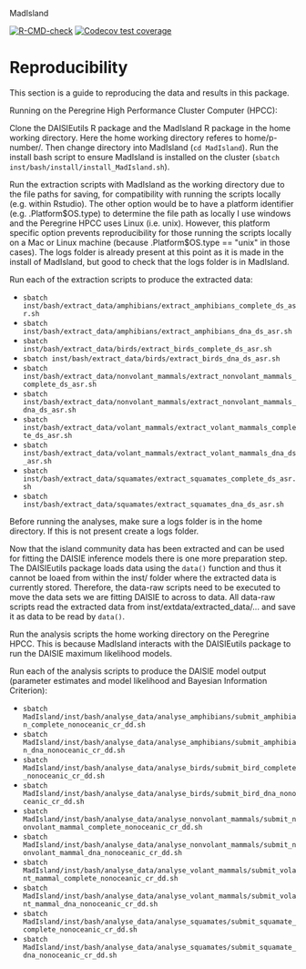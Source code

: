 MadIsland

<!-- badges: start -->
[![R-CMD-check](https://github.com/joshwlambert/MadIsland/workflows/R-CMD-check/badge.svg)](https://github.com/joshwlambert/MadIsland/actions)
[![Codecov test coverage](https://codecov.io/gh/joshwlambert/MadIsland/branch/main/graph/badge.svg)](https://app.codecov.io/gh/joshwlambert/MadIsland?branch=main)
<!-- badges: end -->

# Reproducibility

This section is a guide to reproducing the data and results in this package.

Running on the Peregrine High Performance Cluster Computer (HPCC):

Clone the DAISIEutils R package and the MadIsland R package in the home working
directory. Here the home working directory referes to home/p-number/. Then 
change directory into MadIsland (`cd MadIsland`). Run the install bash script
to ensure MadIsland is installed on the cluster (`sbatch inst/bash/install/install_MadIsland.sh`). 

Run the extraction scripts with MadIsland as the working directory due to the file paths for saving, for compatibility with running the scripts locally (e.g.
within Rstudio). The other option would be to have a platform identifier
(e.g. .Platform\$OS.type) to determine the file path as locally I use windows and
the Peregrine HPCC uses Linux (i.e. unix). However, this platform specific 
option prevents reproducibility for those running the scripts locally on a Mac 
or Linux machine (because .Platform$OS.type == "unix" in those cases). The logs
folder is already present at this point as it is made in the install of MadIsland, but good to check that the logs folder is in MadIsland. 

Run each of the extraction scripts to produce the extracted data:

  * `sbatch inst/bash/extract_data/amphibians/extract_amphibians_complete_ds_asr.sh`
  * `sbatch inst/bash/extract_data/amphibians/extract_amphibians_dna_ds_asr.sh`
  * `sbatch inst/bash/extract_data/birds/extract_birds_complete_ds_asr.sh`
  * `sbatch inst/bash/extract_data/birds/extract_birds_dna_ds_asr.sh`
  * `sbatch inst/bash/extract_data/nonvolant_mammals/extract_nonvolant_mammals_complete_ds_asr.sh`
  * `sbatch inst/bash/extract_data/nonvolant_mammals/extract_nonvolant_mammals_dna_ds_asr.sh`
  * `sbatch inst/bash/extract_data/volant_mammals/extract_volant_mammals_complete_ds_asr.sh`
  * `sbatch inst/bash/extract_data/volant_mammals/extract_volant_mammals_dna_ds_asr.sh`
  * `sbatch inst/bash/extract_data/squamates/extract_squamates_complete_ds_asr.sh`
  * `sbatch inst/bash/extract_data/squamates/extract_squamates_dna_ds_asr.sh`
  
Before running the analyses, make sure a logs folder is in the home directory. 
If this is not present create a logs folder.

Now that the island community data has been extracted and can be used for 
fitting the DAISIE inference models there is one more preparation step. The
DAISIEutils package loads data using the `data()` function and thus it cannot
be loaed from within the inst/ folder where the extracted data is currently 
stored. Therefore, the data-raw scripts need to be executed to move the data
sets we are fitting DAISIE to across to data. All data-raw scripts read the 
extracted data from inst/extdata/extracted_data/... and save it as data to be 
read by `data()`.

Run the analysis scripts the home working directory on the Peregrine HPCC. 
This is because MadIsland interacts with the DAISIEutils package to run the 
DAISIE maximum likelihood models.

Run each of the analysis scripts to produce the DAISIE model output (parameter
estimates and model likelihood and Bayesian Information Criterion):

  * `sbatch MadIsland/inst/bash/analyse_data/analyse_amphibians/submit_amphibian_complete_nonoceanic_cr_dd.sh`
  * `sbatch MadIsland/inst/bash/analyse_data/analyse_amphibians/submit_amphibian_dna_nonoceanic_cr_dd.sh`
  * `sbatch MadIsland/inst/bash/analyse_data/analyse_birds/submit_bird_complete_nonoceanic_cr_dd.sh`
  * `sbatch MadIsland/inst/bash/analyse_data/analyse_birds/submit_bird_dna_nonoceanic_cr_dd.sh`
  * `sbatch MadIsland/inst/bash/analyse_data/analyse_nonvolant_mammals/submit_nonvolant_mammal_complete_nonoceanic_cr_dd.sh`
  * `sbatch MadIsland/inst/bash/analyse_data/analyse_nonvolant_mammals/submit_nonvolant_mammal_dna_nonoceanic_cr_dd.sh`
  * `sbatch MadIsland/inst/bash/analyse_data/analyse_volant_mammals/submit_volant_mammal_complete_nonoceanic_cr_dd.sh`
  * `sbatch MadIsland/inst/bash/analyse_data/analyse_volant_mammals/submit_volant_mammal_dna_nonoceanic_cr_dd.sh`
  * `sbatch MadIsland/inst/bash/analyse_data/analyse_squamates/submit_squamate_complete_nonoceanic_cr_dd.sh`
  * `sbatch MadIsland/inst/bash/analyse_data/analyse_squamates/submit_squamate_dna_nonoceanic_cr_dd.sh`
  


